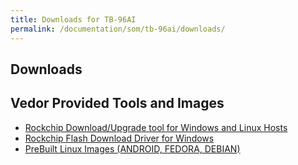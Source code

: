 ```yaml
---
title: Downloads for TB-96AI
permalink: /documentation/som/tb-96ai/downloads/
---
```

## Downloads

## Vedor Provided Tools and Images
- [Rockchip Download/Upgrade tool for Windows and Linux Hosts](https://1drv.ms/f/s!AhoFWWcHV7rXfxvmL4NNgUSyuLc)
- [Rockchip Flash Download Driver for Windows](https://1drv.ms/f/s!AhoFWWcHV7rXgQEN4kCS027uBRSa)
- [PreBuilt Linux Images (ANDROID, FEDORA, DEBIAN)](https://1drv.ms/f/s!AhoFWWcHV7rXfiQI_EPY5W-kVGw)